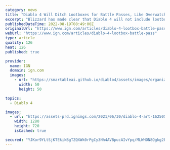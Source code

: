 ```yaml
---
category: news
title: "Diablo 4 Will Ditch Lootboxes for Battle Passes, Like Overwatch Before It"
excerpt: "Blizzard has made clear that Diablo 4 will not include lootboxes and, like Overwatch before it, will instead offer Battle Passes and cosmetics through an in-game store."
publishedDateTime: 2022-08-19T08:49:00Z
originalUrl: "https://www.ign.com/articles/diablo-4-lootbox-battle-pass"
webUrl: "https://www.ign.com/articles/diablo-4-lootbox-battle-pass"
type: article
quality: 126
heat: 126
published: true

provider:
  name: IGN
  domain: ign.com
  images:
    - url: "https://smartableai.github.io/diablo4/assets/images/organizations/ign.com-50x50.jpg"
      width: 50
      height: 50

topics:
  - Diablo 4

images:
  - url: "https://assets-prd.ignimgs.com/2021/06/30/diablo-4-art-1625059950283.jpg?width=1280"
    width: 1280
    height: 720
    isCached: true

secured: "YJKor9YLtSjKTEkikBgTZQXWk0rPgCy3Nh4AVBpucAIvYpq/MLWHON8Qgkg2kLkrb3bbR6baIaC71iRrNPH/gYSvF28wfxlWVQtze4r4OD5YAhetBvPTT5pKNktnU3zZsiRzlBMwYVTv3FJ9LxsLyGRH1Iu4S2GhUsEoHPtQZediU3fXo6CHb+zL8K/C+o0Woy2ObV84Jp8gcjtqqWoKLBHBM6klayMfGghE3VRZT3VnAlngiGaTlvFl2uRdgtqOFeSvtH+YJ2190ZbW5ktyaXkYafkaTGlKGqgnONTyo+1Kzu+fY3dyWrWyo2HXzd2cyHDjtZ0ShSsHMaseBXmsPwQsQfjMCnbyTz9529HdOMY=;3zM5r63WxSkK2WsCi1jjqQ=="
---
```


